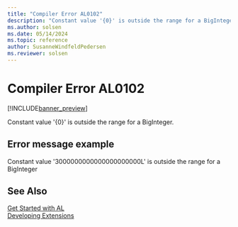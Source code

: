 ```yaml
---
title: "Compiler Error AL0102"
description: "Constant value '{0}' is outside the range for a BigInteger."
ms.author: solsen
ms.date: 05/14/2024
ms.topic: reference
author: SusanneWindfeldPedersen
ms.reviewer: solsen
---
```

[//]: # (START>DO_NOT_EDIT)
[//]: # (IMPORTANT:Do not edit any of the content between here and the END>DO_NOT_EDIT.)
[//]: # (Any modifications should be made in the .xml files in the ModernDev repo.)
# Compiler Error AL0102

[!INCLUDE[banner_preview](../includes/banner_preview.md)]

Constant value '{0}' is outside the range for a BigInteger.
## Error message example
Constant value '3000000000000000000000L' is outside the range for a BigInteger


[//]: # (IMPORTANT: END>DO_NOT_EDIT)
## See Also  
[Get Started with AL](../devenv-get-started.md)  
[Developing Extensions](../devenv-dev-overview.md)  
